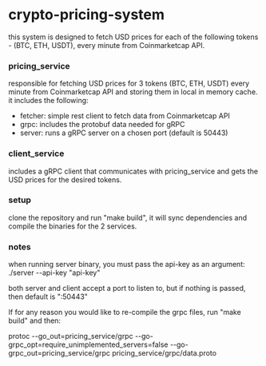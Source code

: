 # crypto-pricing-system

this system is designed to fetch USD prices for each of the following tokens - (BTC, ETH, USDT), every minute from
Coinmarketcap API.

### pricing_service
responsible for fetching USD prices for 3 tokens (BTC, ETH, USDT) every minute from Coinmarketcap API and storing them in local in memory cache.
it includes the following:
- fetcher: simple rest client to fetch data from Coinmarketcap API
- grpc: includes the protobuf data needed for gRPC
- server: runs a gRPC server on a chosen port (default is 50443)

### client_service
includes a gRPC client that communicates with pricing_service and gets the USD prices for the desired tokens.

### setup
clone the repository and run "make build", it will sync dependencies and compile the binaries for the 2 services.

### notes
when running server binary, you must pass the api-key as an argument:
./server --api-key "api-key"

both server and client accept a port to listen to, but if nothing is passed, then default is ":50443"

If for any reason you would like to re-compile the grpc files, run "make build" and then:

protoc --go_out=pricing_service/grpc --go-grpc_opt=require_unimplemented_servers=false --go-grpc_out=pricing_service/grpc pricing_service/grpc/data.proto
